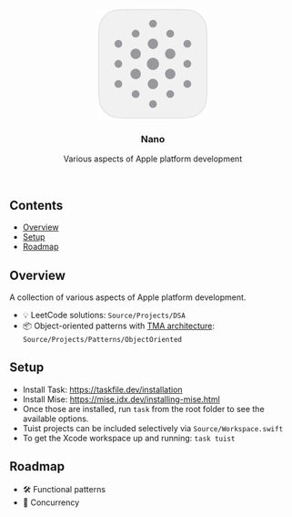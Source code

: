 <p align="center">
  <img src="Assets/nanoLight.png" width="192" />
  <br />
  <h3 align="center">Nano</h3>
  <p align="center">Various aspects of Apple platform development</p>
</p>

<br />

## Contents

- [Overview](#overview)
- [Setup](#setup)
- [Roadmap](#roadmap)

## Overview

A collection of various aspects of Apple platform development.

- 💡 LeetCode solutions: `Source/Projects/DSA`
- 📦 Object-oriented patterns with [TMA architecture](https://docs.tuist.dev/en/guides/develop/projects/tma-architecture): `Source/Projects/Patterns/ObjectOriented`

## Setup

- Install Task: https://taskfile.dev/installation
- Install Mise: https://mise.jdx.dev/installing-mise.html
- Once those are installed, run `task` from the root folder to see the available options.
- Tuist projects can be included selectively via `Source/Workspace.swift`
- To get the Xcode workspace up and running: `task tuist`

## Roadmap

- 🛠️ Functional patterns
- 🚦 Concurrency